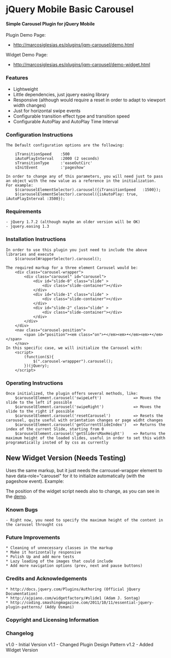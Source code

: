 # jQuery Mobile Basic Carousel

#### Simple Carousel Plugin for jQuery Mobile

Plugin Demo Page: 
* http://marcosiglesias.es/plugins/jqm-carousel/demo.html

Widget Demo Page:
* http://marcosiglesias.es/plugins/jqm-carousel/demo-widget.html

### Features
 - Lightweight 
 - Little dependencies, just jquery easing library
 - Responsive (although would require a reset in order to adapt to viewport width changes)
 - Just for horizontal swipe events
 - Configurable transition effect type and transition speed
 - Configurable AutoPlay and AutoPlay Time Interval

### Configuration Instructions

	The Default configuration options are the following:
	
		iTransitionSpeed	:500
		iAutoPlayInterval	:2000 (2 seconds)
		sTransitionType		:'easeOutCirc'
		sInitEvent			:'pageshow'
	
	In order to change any of this parameters, you will need just to pass an object with the new value as a reference in the initialization. 
	For example:
		$(carouselElementSelector).carousel({iTransitionSpeed	:1500});
		$(carouselElementSelector).carousel({isAutoPlay: true, iAutoPlayInterval :3500});

### Requirements

	- jQuery 1.7.2 (although maybe an older version will be OK)
	- jquery.easing 1.3
	
### Installation Instructions

 	In order to use this plugin you just need to include the above libraries and execute 
 		$(carouselWrapperSelector).carousel();
 		
	The required markup for a three element Carousel would be:
		<div class="carousel-wrapper">
			<div class="carousel" id="carousel">
				<div id="slide-0" class="slide" >
					<div class="slide-container"></div>
				</div>
				<div id="slide-1" class="slide" >
					<div class="slide-container"></div>
				</div>
				<div id="slide-2" class="slide" >
					<div class="slide-container"></div>
				</div>
			</div>
		</div>
		<nav class="carousel-position">
			<span id="position"><em class="on">•</em><em>•</em><em>•</em></span>
		</nav>
	In this specific case, we will initialize the Carousel with:
		<script>
			(function($){
				$(".carousel-wrappper").carousel();
			})(jQuery);
		</script>
	
### Operating Instructions

	Once initialized, the plugin offers several methods, like:
		$carouselElement.carousel('swipeLeft')				=> Moves the slide to the left if possible
		$carouselElement.carousel('swipeRight')				=> Moves the slide to the right if possible
		$carouselElement.carousel('resetCarousel')			=> Resets the carousel, quite useful with orientation changes or page widht changes
		$carouselElement.carousel('getCurrentSlideIndex')	=> Returns the index of the current Slide, starting from 0
		$carouselElement.carousel('getSlidersMaxHeight')	=> Returns the maximum height of the loaded slides, useful in order to set this width programatically insted of by css as currently
		
New Widget Version (Needs Testing)
----------------------------------

Uses the same markup, but it just needs the carrousel-wrapper element to have data-role="carousel" for it to initialize automatically (with the pageshow event). Example:

<div class="carousel-wrapper" data-role="carousel">

The position of the widget script needs also to change, as you can see in the <a href="http://marcosiglesias.es/plugins/jqm-carousel/demo-widget.html" title="demo widget page">demo</a>.

### Known Bugs
	
	- Right now, you need to specify the maximum height of the content in the carousel throught css

### Future Improvements
	
	* Cleaning of unnecessary classes in the markup
	* Make it horizontally responsive
	* Polish Up and add more tests
	* Lazy loading of the images that could include
	* Add more navigation options (prev, next and pause buttons)

### Credits and Acknowledgements

 	* http://docs.jquery.com/Plugins/Authoring (Official jQuery Documentation)
 	* http://ajpiano.com/widgetfactory/#slide1 (Adam J. Sontag)
 	* http://coding.smashingmagazine.com/2011/10/11/essential-jquery-plugin-patterns/ (Addy Osmani)
 		
### Copyright and Licensing Information

### Changelog

v1.0 - Initial Version
v1.1 - Changed Plugin Design Pattern
v1.2 - Added Widget Version